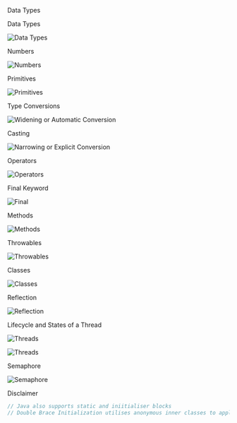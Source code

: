 Data Types

Data Types

![Data Types](https://media.geeksforgeeks.org/wp-content/cdn-uploads/20191105111644/Data-types-in-Java.jpg)

Numbers

![Numbers](https://media.geeksforgeeks.org/wp-content/uploads/lang-1.png)

Primitives 

![Primitives](https://media.geeksforgeeks.org/wp-content/cdn-uploads/20191105122725/Primitive-Data-Types-in-Java-4.jpg)

Type Conversions

![Widening or Automatic Conversion](https://media.geeksforgeeks.org/wp-content/uploads/Widening-or-Automatic-Type-Conversion.png)

Casting

![Narrowing or Explicit Conversion](https://media.geeksforgeeks.org/wp-content/uploads/Narrowing-or-Explicit-Conversion.png)

Operators

![Operators](https://media.geeksforgeeks.org/wp-content/uploads/operators.png)

Final Keyword

![Final](https://www.geeksforgeeks.org/wp-content/uploads/final-keyword-in-java.jpg)

Methods

![Methods](https://media.geeksforgeeks.org/wp-content/uploads/methods-in-java.png)

Throwables

![Throwables](https://media.geeksforgeeks.org/wp-content/uploads/Exception-in-java1.png)

Classes

![Classes](https://media.geeksforgeeks.org/wp-content/uploads/d3.jpeg)

Reflection

![Reflection](https://media.geeksforgeeks.org/wp-content/cdn-uploads/reflection.png)

Lifecycle and States of a Thread

![Threads](https://media.geeksforgeeks.org/wp-content/uploads/threadLifeCycle.jpg)

![Threads](https://media.geeksforgeeks.org/wp-content/uploads/50-1.png)

Semaphore

![Semaphore](https://media.geeksforgeeks.org/wp-content/uploads/d2.jpeg)

Disclaimer 

```java
// Java also supports static and iniitialiser blocks
// Double Brace Initialization utilises anonymous inner classes to apply parent methods
```







